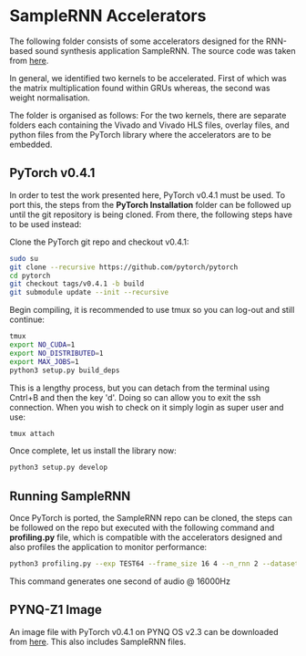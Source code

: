 # SampleRNN Accelerators
The following folder consists of some accelerators designed for the RNN-based sound synthesis application SampleRNN. The source code was taken from [here](https://github.com/deepsound-project/samplernn-pytorch).

In general, we identified two kernels to be accelerated. First of which was the matrix multiplication found within GRUs whereas, the second was weight normalisation.

The folder is organised as follows: For the two kernels, there are separate folders each containing the Vivado and Vivado HLS files, overlay files, and python files from the PyTorch library where the accelerators are to be embedded.

## PyTorch v0.4.1
In order to test the work presented here, PyTorch v0.4.1 must be used. To port this, the steps from the **PyTorch Installation** folder can be followed up until the git repository is being cloned. From there, the following steps have to be used instead:

Clone the PyTorch git repo and checkout v0.4.1:
```sh
sudo su
git clone --recursive https://github.com/pytorch/pytorch
cd pytorch
git checkout tags/v0.4.1 -b build
git submodule update --init --recursive
```
Begin compiling, it is recommended to use tmux so you can log-out and still continue:
```sh
tmux
export NO_CUDA=1
export NO_DISTRIBUTED=1
export MAX_JOBS=1
python3 setup.py build_deps
```
This is a lengthy process, but you can detach from the terminal using Cntrl+B and then the key 'd'. Doing so can allow you to exit the ssh connection. When you wish to check on it simply login as super user and use:
```sh
tmux attach
```
Once complete, let us install the library now:
```sh
python3 setup.py develop
```

## Running SampleRNN
Once PyTorch is ported, the SampleRNN repo can be cloned, the steps can be followed on the repo but executed with the following command and **profiling.py** file, which is compatible with the accelerators designed and also profiles the application to monitor performance:
```sh
python3 profiling.py --exp TEST64 --frame_size 16 4 --n_rnn 2 --dataset piano --cuda False --sample_length 16000 --dim 64
```
This command generates one second of audio @ 16000Hz


## PYNQ-Z1 Image
An image file with PyTorch v0.4.1 on PYNQ OS v2.3 can be downloaded from [here](). This also includes SampleRNN files.